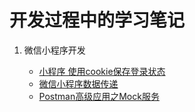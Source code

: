 # 开发过程中的学习笔记

1. 微信小程序开发

    * [小程序 使用cookie保存登录状态](小程序使用cookie保存登录状态)
    * [微信小程序数据传递](微信小程序数据传递)
    * [Postman高级应用之Mock服务](Postman高级应用之mock服务)
